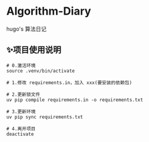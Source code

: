 # Algorithm-Diary
hugo's 算法日记

## ✨项目使用说明
```shell
# 0.激活环境
source .venv/bin/activate

# 1.修改 requirements.in，加入 xxx(要安装的依赖包)

# 2.更新锁文件
uv pip compile requirements.in -o requirements.txt

# 3.更新环境
uv pip sync requirements.txt

# 4.离开项目
deactivate
```
